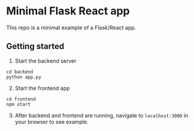 # Minimal Flask React app

This repo is a minimal example of a Flask/React app.

## Getting started

1. Start the backend server

```shell
cd backend
python app.py
```

2. Start the frontend app

```shell
cd frontend
npm start
```

3. After backend and frontend are running, navigate to `localhost:3000` in your browser to see example.
